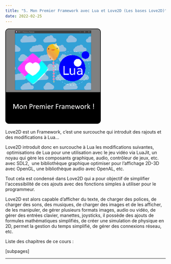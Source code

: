 ```yaml
---
title: "5. Mon Premier Framework avec Lua et Love2D (Les bases Love2D)"
date: 2022-02-25
---
```


![](images/mon_premier_framework_lua_love2d.png)

  
Love2D est un Framework, c’est une surcouche qui introduit des rajouts et des modifications à Lua…

Love2D introduit donc en surcouche à Lua les modifications suivantes,  optimisations de Lua pour une utilisation avec le jeu vidéo via LuaJit, un noyau qui gère les composants graphique, audio, contrôleur de jeux, etc. avec SDL2,  une bibliothèque graphique optimiser pour l’affichage 2D-3D avec OpenGL, une bibliothèque audio avec OpenAL, etc.

Tout cela est condensé dans Love2D qui a pour objectif de simplifier l'accessibilité de ces ajouts avec des fonctions simples à utiliser pour le programmeur.

Love2D est alors capable d’afficher du texte, de charger des polices, de charger des sons, des musiques, de charger des images et de les afficher, de les manipuler, de gérer plusieurs formats images, audio ou vidéo, de gérer des entrées clavier, manettes, joysticks, il possède des ajouts de formules mathématiques simplifiés, de créer une simulation de physique en 2D, permet la gestion du temps simplifié, de gérer des connexions réseau, etc.

Liste des chapitres de ce cours :

\[subpages\]

* * *
